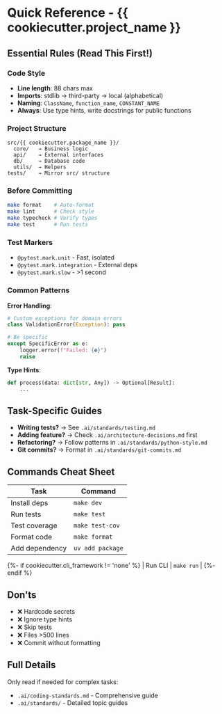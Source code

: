 # Quick Reference - {{ cookiecutter.project_name }}

## Essential Rules (Read This First!)

### Code Style
- **Line length**: 88 chars max
- **Imports**: stdlib → third-party → local (alphabetical)
- **Naming**: `ClassName`, `function_name`, `CONSTANT_NAME`
- **Always**: Use type hints, write docstrings for public functions

### Project Structure
```
src/{{ cookiecutter.package_name }}/
  core/   → Business logic
  api/    → External interfaces  
  db/     → Database code
  utils/  → Helpers
tests/    → Mirror src/ structure
```

### Before Committing
```bash
make format    # Auto-format
make lint      # Check style
make typecheck # Verify types
make test      # Run tests
```

### Test Markers
- `@pytest.mark.unit` - Fast, isolated
- `@pytest.mark.integration` - External deps
- `@pytest.mark.slow` - >1 second

### Common Patterns

**Error Handling**:
```python
# Custom exceptions for domain errors
class ValidationError(Exception): pass

# Be specific
except SpecificError as e:
    logger.error(f"Failed: {e}")
    raise
```

**Type Hints**:
```python
def process(data: dict[str, Any]) -> Optional[Result]:
    ...
```

## Task-Specific Guides

- **Writing tests?** → See `.ai/standards/testing.md`
- **Adding feature?** → Check `.ai/architecture-decisions.md` first
- **Refactoring?** → Follow patterns in `.ai/standards/python-style.md`
- **Git commits?** → Format in `.ai/standards/git-commits.md`

## Commands Cheat Sheet

| Task | Command |
|------|---------|
| Install deps | `make dev` |
| Run tests | `make test` |
| Test coverage | `make test-cov` |
| Format code | `make format` |
| Add dependency | `uv add package` |
{%- if cookiecutter.cli_framework != 'none' %}
| Run CLI | `make run` |
{%- endif %}

## Don'ts
- ❌ Hardcode secrets
- ❌ Ignore type hints  
- ❌ Skip tests
- ❌ Files >500 lines
- ❌ Commit without formatting

## Full Details
Only read if needed for complex tasks:
- `.ai/coding-standards.md` - Comprehensive guide
- `.ai/standards/` - Detailed topic guides